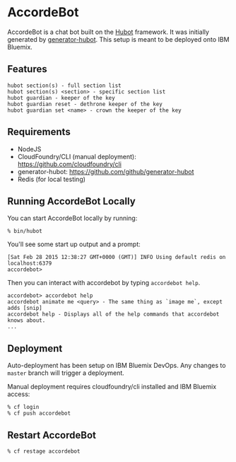 # AccordeBot

AccordeBot is a chat bot built on the [Hubot][hubot] framework. It was
initially generated by [generator-hubot][generator-hubot]. This setup is meant to be deployed onto IBM Bluemix.

[hubot]: http://hubot.github.com
[generator-hubot]: https://github.com/github/generator-hubot

## Features
```
hubot section(s) - full section list
hubot section(s) <section> - specific section list
hubot guardian - keeper of the key
hubot guardian reset - dethrone keeper of the key
hubot guardian set <name> - crown the keeper of the key
```

## Requirements
- NodeJS
- CloudFoundry/CLI (manual deployment): https://github.com/cloudfoundry/cli
- generator-hubot: https://github.com/github/generator-hubot
- Redis (for local testing)

## Running AccordeBot Locally

You can start AccordeBot locally by running:

```
% bin/hubot
```

You'll see some start up output and a prompt:

```
[Sat Feb 28 2015 12:38:27 GMT+0000 (GMT)] INFO Using default redis on localhost:6379
accordebot>
```

Then you can interact with accordebot by typing `accordebot help`.

```
accordebot> accordebot help
accordebot animate me <query> - The same thing as `image me`, except adds [snip]
accordebot help - Displays all of the help commands that accordebot knows about.
...
```

## Deployment

Auto-deployment has been setup on IBM Bluemix DevOps. Any changes to `master` branch will trigger a deployment.

Manual deployment requires cloudfoundry/cli installed and IBM Bluemix access:

```
% cf login
% cf push accordebot
```

## Restart AccordeBot

```
% cf restage accordebot
```
